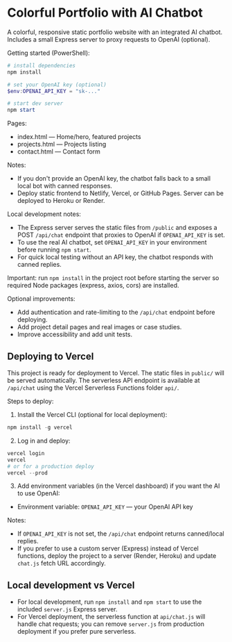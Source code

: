 # Colorful Portfolio with AI Chatbot

A colorful, responsive static portfolio website with an integrated AI chatbot. Includes a small Express server to proxy requests to OpenAI (optional).

Getting started (PowerShell):

```powershell
# install dependencies
npm install

# set your OpenAI key (optional)
$env:OPENAI_API_KEY = "sk-..."

# start dev server
npm start
```

Pages:
- index.html — Home/hero, featured projects
- projects.html — Projects listing
- contact.html — Contact form

Notes:
- If you don't provide an OpenAI key, the chatbot falls back to a small local bot with canned responses.
- Deploy static frontend to Netlify, Vercel, or GitHub Pages. Server can be deployed to Heroku or Render.

Local development notes:

- The Express server serves the static files from `/public` and exposes a POST `/api/chat` endpoint that proxies to OpenAI if `OPENAI_API_KEY` is set.
- To use the real AI chatbot, set `OPENAI_API_KEY` in your environment before running `npm start`.
- For quick local testing without an API key, the chatbot responds with canned replies.

Important: run `npm install` in the project root before starting the server so required Node packages (express, axios, cors) are installed.

Optional improvements:

- Add authentication and rate-limiting to the `/api/chat` endpoint before deploying.
- Add project detail pages and real images or case studies.
- Improve accessibility and add unit tests.

Deploying to Vercel
-------------------

This project is ready for deployment to Vercel. The static files in `public/` will be served automatically. The serverless API endpoint is available at `/api/chat` using the Vercel Serverless Functions folder `api/`.

Steps to deploy:

1. Install the Vercel CLI (optional for local deployment):

```powershell
npm install -g vercel
```

2. Log in and deploy:

```powershell
vercel login
vercel
# or for a production deploy
vercel --prod
```

3. Add environment variables (in the Vercel dashboard) if you want the AI to use OpenAI:

- Environment variable: `OPENAI_API_KEY` — your OpenAI API key

Notes:
- If `OPENAI_API_KEY` is not set, the `/api/chat` endpoint returns canned/local replies.
- If you prefer to use a custom server (Express) instead of Vercel functions, deploy the project to a server (Render, Heroku) and update `chat.js` fetch URL accordingly.

Local development vs Vercel
---------------------------

- For local development, run `npm install` and `npm start` to use the included `server.js` Express server.
- For Vercel deployment, the serverless function at `api/chat.js` will handle chat requests; you can remove `server.js` from production deployment if you prefer pure serverless.
